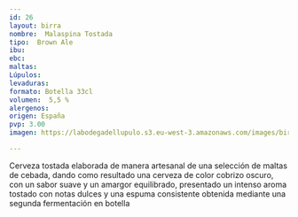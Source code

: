 ```yaml
---
id: 26
layout: birra
nombre:  Malaspina Tostada
tipo:  Brown Ale
ibu: 
ebc:
maltas: 
Lúpulos:
levaduras: 
formato: Botella 33cl
volumen:  5,5 %
alergenos: 
origen: España
pvp: 3.00
imagen: https://labodegadellupulo.s3.eu-west-3.amazonaws.com/images/birras/malaspinatostada.jpg

---
```

Cerveza tostada elaborada de manera artesanal de una selección de maltas de cebada, dando como resultado una cerveza de color cobrizo oscuro, con un sabor suave y un amargor equilibrado, presentado un intenso aroma tostado con notas dulces y una espuma consistente obtenida mediante una segunda fermentación en botella





